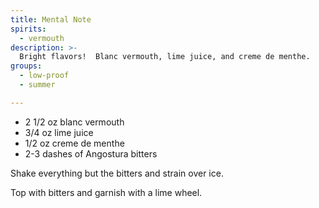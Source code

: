 ```yaml
---
title: Mental Note
spirits:
  - vermouth
description: >-
  Bright flavors!  Blanc vermouth, lime juice, and creme de menthe.
groups:
  - low-proof
  - summer

---
```


- 2 1/2 oz blanc vermouth
- 3/4 oz lime juice
- 1/2 oz creme de menthe
- 2-3 dashes of Angostura bitters

Shake everything but the bitters and strain over ice.

Top with bitters and garnish with a lime wheel.